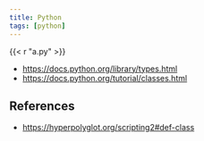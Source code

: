 ```yaml
---
title: Python
tags: [python]
---
```


{{< r "a.py" >}}

- <https://docs.python.org/library/types.html>
- <https://docs.python.org/tutorial/classes.html>

## References

- <https://hyperpolyglot.org/scripting2#def-class>
